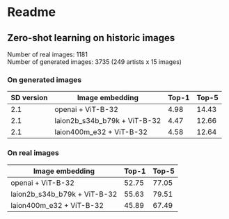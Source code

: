 # Readme

## Zero-shot learning on historic images

Number of real images: 1181    
Number of generated images: 3735 (249 artists x 15 images)

### On generated images
|SD version|Image embedding|Top-1|Top-5|  
|---|---|---|---|
|2.1|openai + ViT-B-32|4.98|14.43|
|2.1|laion2b_s34b_b79k + ViT-B-32|4.47|12.66|
|2.1|laion400m_e32 + ViT-B-32 |4.58|12.64|

### On real images
|Image embedding|Top-1|Top-5|  
|---|---|---|
|openai + ViT-B-32|52.75|77.05|
|laion2b_s34b_b79k + ViT-B-32|55.63|79.51|
|laion400m_e32 + ViT-B-32|45.89|67.49|